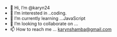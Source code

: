 - 👋 Hi, I’m @karyn24
- 👀 I’m interested in ..coding.
- 🌱 I’m currently learning ...JavaScript
- 💞️ I’m looking to collaborate on ...
- 📫 How to reach me ... karynshamba@gmail.com

<!---
karyn24/karyn24 is a ✨ special ✨ repository because its `README.md` (this file) appears on your GitHub profile.
You can click the Preview link to take a look at your changes.
--->
